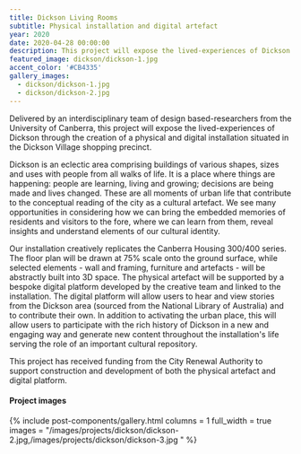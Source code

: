 ```yaml
---
title: Dickson Living Rooms
subtitle: Physical installation and digital artefact
year: 2020
date: 2020-04-28 00:00:00
description: This project will expose the lived-experiences of Dickson through the creation of a physical and digital installation situated in the Dickson Village shopping precinct. 
featured_image: dickson/dickson-1.jpg
accent_color: '#CB4335'
gallery_images:
  - dickson/dickson-1.jpg
  - dickson/dickson-2.jpg
---
```


Delivered by an interdisciplinary team of design based-researchers from the University of Canberra, this project will expose the lived-experiences of Dickson through the creation of a physical and digital installation situated in the Dickson Village shopping precinct. 

Dickson is an eclectic area comprising buildings of various shapes, sizes and uses with people from all walks of life. It is a place where things are happening: people are learning, living and growing; decisions are being made and lives changed. These are all moments of urban life that contribute to the conceptual reading of the city as a cultural artefact. We see many opportunities in considering how we can bring the embedded memories of residents and visitors to the fore, where we can learn from them, reveal insights and understand elements of our cultural identity. 

Our installation creatively replicates the Canberra Housing 300/400 series. The floor plan will be drawn at 75% scale onto the ground surface, while selected elements - wall and framing, furniture and artefacts - will be abstractly built into 3D space. The physical artefact will be supported by a bespoke digital platform developed by the creative team and linked to the installation. The digital platform will allow users to hear and view stories from the Dickson area (sourced from the National Library of Australia) and to contribute their own. In addition to activating the urban place, this will allow users to participate with the rich history of Dickson in a new and engaging way and generate new content throughout the installation's life serving the role of an important cultural repository. 

This project has received funding from the City Renewal Authority to support construction and development of both the physical artefact and digital platform. 

#### Project images


{% include post-components/gallery.html
	columns = 1
	full_width = true
	images = "/images/projects/dickson/dickson-2.jpg,/images/projects/dickson/dickson-3.jpg
	"
%}

